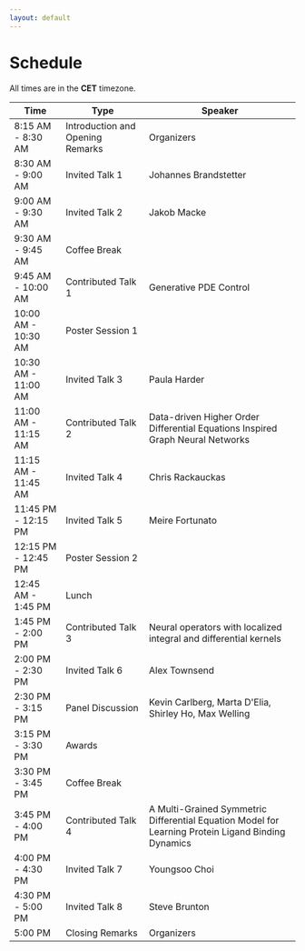 ```yaml
---
layout: default
---
```


# Schedule

All times are in the **CET** timezone. 

| Time                | Type                          | Speaker                                                                                                     |
| ------------------- | ----------------------------- | --------------------------------------------------------------------------------------------------------- |
| 8:15 AM - 8:30 AM | Introduction and Opening Remarks                          | Organizers                                                                                          |
| 8:30 AM - 9:00 AM | Invited Talk 1              | Johannes Brandstetter                                                                                 |
| 9:00 AM - 9:30 AM | Invited Talk 2        | Jakob Macke 
| 9:30 AM - 9:45 AM | Coffee Break                 |                             
| 9:45 AM - 10:00 AM | Contributed Talk 1             | Generative PDE Control                                                                                          |                                                                    |                                                                  |
| 10:00 AM - 10:30 AM | Poster Session 1                  |                                                                                           |
| 10:30 AM - 11:00 AM | Invited Talk 3                    | Paula Harder                                                                                             |
| 11:00 AM - 11:15 AM | Contributed Talk  2      | Data-driven Higher Order Differential Equations Inspired Graph Neural Networks                             |
| 11:15 AM - 11:45 AM | Invited Talk 4                    | Chris Rackauckas                                  |
| 11:45 PM - 12:15 PM | Invited Talk  5                  | Meire Fortunato                                             |
| 12:15 PM - 12:45 PM | Poster Session 2                 |    |
| 12:45 AM - 1:45 PM | Lunch                     |  |                                                                        
| 1:45 PM - 2:00 PM | Contributed Talk 3 | Neural operators with localized integral and differential kernels                                                                                     |
| 2:00 PM - 2:30 PM | Invited Talk 6      | Alex Townsend                                                                   |
| 2:30 PM - 3:15 PM | Panel Discussion                     | Kevin Carlberg, Marta D'Elia, Shirley Ho, Max Welling                                                                            |
| 3:15 PM - 3:30 PM | Awards                    |                                                                                                 |
| 3:30 PM - 3:45 PM | Coffee Break                    |                                                                                                 |
| 3:45 PM - 4:00 PM | Contributed Talk 4                   |  A Multi-Grained Symmetric Differential Equation Model for Learning Protein Ligand Binding Dynamics                                        |
| 4:00 PM - 4:30 PM | Invited Talk 7                    | Youngsoo Choi                                     |
| 4:30 PM - 5:00 PM | Invited Talk 8                    | Steve Brunton                |
| 5:00 PM | Closing Remarks                          | Organizers                                                                                           |
